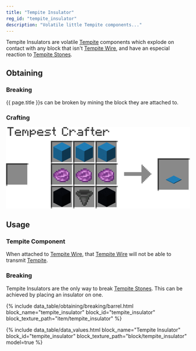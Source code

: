 ```yaml
---
title: "Tempite Insulator"
reg_id: "tempite_insulator"
description: "Volatile little Tempite components..."
---
```


Tempite Insulators are volatile [Tempite](Tempite) components which explode on contact with any block that isn't [Tempite Wire](Tempite_Wire), and have an especial reaction to [Tempite Stones](Tempite_Stone).

## Obtaining
### Breaking
{{ page.title }}s can be broken by mining the block they are attached to.
### Crafting
![tempite_insulator/recipe.png](/assets/docs/tempite_insulator/recipe.png)

## Usage
### Tempite Component
When attached to [Tempite Wire](Tempite_Wire), that [Tempite Wire](Tempite_Wire) will not be able to transmit [Tempite](Tempite).
### Breaking
Tempite Insulators are the only way to break [Tempite Stones](Tempite_Stone). This can be achieved by placing an insulator on one.

{% include data_table/obtaining/breaking/barrel.html block_name="tempite_insulator" block_id="tempite_insulator" block_texture_path="item/tempite_insulator" %}

<!-- Data Values -->
<!-- ID -->
{% include data_table/data_values.html block_name="Tempite Insulator" block_id="tempite_insulator" block_texture_path="block/tempite_insulator" model=true %}
